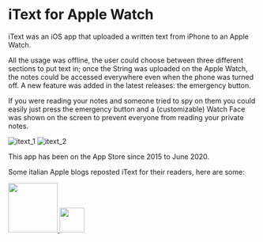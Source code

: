 # iText for Apple Watch

iText was an iOS app that uploaded a written text from iPhone to an Apple Watch. 

All the usage was offline, the user could choose between three different sections to put text in; once the String was uploaded on the Apple Watch, the notes could be accessed everywhere even when the phone was turned off. 
A new feature was added in the latest releases: the emergency button. 

If you were reading your notes and someone tried to spy on them you could easily just press the emergency button and a (customizable) Watch Face was shown on the screen to prevent everyone from reading your private notes. 

![itext_1](https://user-images.githubusercontent.com/1354168/155494989-15921c62-8ac2-42cf-9cf5-5788ad5944e8.png)
![itext_2](https://user-images.githubusercontent.com/1354168/155495006-91b82287-c44c-4096-bfdd-16a74f26679a.png)

This app has been on the App Store since 2015 to June 2020.

Some italian Apple blogs reposted iText for their readers, here are some: 

<a href="https://www.ispazio.net/541073/itext-per-apple-watch-lapplicazione-nativa-watchos-2-per-avere-tutti-i-testi-a-portata-di-polso"><img src="https://www.ispazio.net/wp-content/uploads/2021/04/logo-ispazio-retina.png" width="100px">      </a>
<a href="https://www.melamorsicata.it/2015/11/02/itext-unapp-per-avere-delle-note-nelliphone/"><img src="https://www.melamorsicata.it/wp-content/uploads/2020/08/cropped-logo-bianco-1.png" width="50px"></a>
